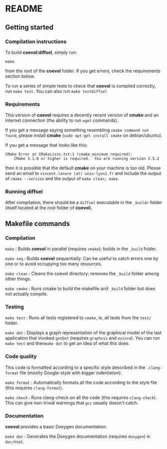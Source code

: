 # README #

## Getting started ##

### Compilation instructions ###
To build __coevol__/__diffsel__, simply run:

`make`

from the root of the __coevol__ folder.
If you get errors, check the requirements section below.

To run a series of simple tests to check that __coevol__ is compiled correctly, run `make test`.
You can also run `make testdiffsel`


### Requirements ###

This version of __coevol__ requires a decently recent version of __cmake__ and an internet connection (the ability to run `wget` commands).

If you get a message saying something resembling `cmake command not found`, please install __cmake__ (`sudo apt-get install cmake` on debian/ubuntu).

If you get a message that looks like this:

```
CMake Error at CMakeLists.txt:1 (cmake_minimum_required):
    CMake 3.1.0 or higher is required.  You are running version 2.5.2
```
    
then it is possible that the default __cmake__ on your machine is too old. Please send an email to `vincent.lanore (at) univ-lyon1.fr`
and include the output of `cmake --version` and the output of `make clean; make`.


### Running diffsel ###
After compilation, there should be a `diffsel` executable in the `_build/` folder (itself located at the root folder of __coevol__).


## Makefile commands ##

### Compilation ###
`make`
: Builds __coevol__ in parallel (requires `cmake`); builds in the `_build` folder.

`make seq`
: Builds __coevol__ sequentially. Can be useful to catch errors one by one or to avoid occupying too many resources.

`make clean`
: Cleans the coevol directory; removes the `_build` folder among other things.

`make cmake`
: Runs cmake to build the makefile and `_build` folder but does not actually compile.


### Testing ###
`make test`
: Runs all tests registered to `cmake`, ie, all tests from the `test/` folder.

`make dot`
: Displays a graph representation of the graphical model of the last application that invoked `getDot` (requires `graphviz` and `evince`). You can run `make test` and then`make dot` to get an idea of what this does.


### Code quality ###
This code is formatted according to a specific style described in the `.clang-format` file (mostly Google-style with bigger indentation).

`make format`
: Automatically formats all the code according to the style file (this requires `clang-format`).

`make check`
: Runs clang-check on all the code (this requires `clang-check`). This can give non-trivial warnings that `gcc` usually doesn't catch.


### Documentation ###
__coevol__ provides a basic Doxygen documentation.

`make doc`
: Generates the Doxygen documentation (requires `doxygen`) in `doc/html`.
